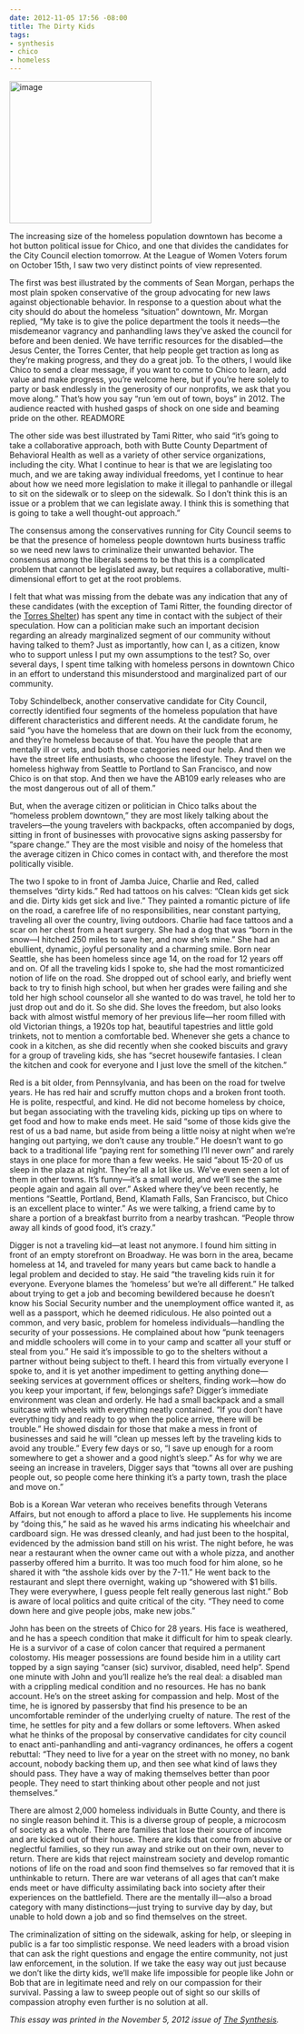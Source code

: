 ```yaml
---
date: 2012-11-05 17:56 -08:00
title: The Dirty Kids
tags:
- synthesis
- chico
- homeless
---
```

<img class="right" alt="image" height="250" src="https://mattolson-blog.s3.amazonaws.com/homeless.jpg" width="250"/>

The increasing size of the homeless population downtown has become a hot button political issue for Chico, and one that divides the candidates for the City Council election tomorrow. At the League of Women 
Voters forum on October 15th, I saw two very distinct points of view represented.

The first was best illustrated by the comments of Sean Morgan, perhaps the most plain spoken conservative of the group advocating for new laws against objectionable behavior. In response to a question 
about what the city should do about the homeless &ldquo;situation&rdquo; downtown, Mr. Morgan replied, &ldquo;My take is to give the police department the tools it needs&mdash;the misdemeanor vagrancy 
and panhandling laws they&rsquo;ve asked the council for before and been denied. We have terrific resources for the disabled&mdash;the Jesus Center, the Torres Center, that help people get traction as long 
as they&rsquo;re making progress, and they do a great job. To the others, I would like Chico to send a clear message, if you want to come to Chico to learn, add value and make progress, you&rsquo;re welcome 
here, but if you&rsquo;re here solely to party or bask endlessly in the generosity of our nonprofits, we ask that you move along.&rdquo; That&rsquo;s how you say &ldquo;run &lsquo;em out of town, boys&rdquo; 
in 2012. The audience reacted with hushed gasps of shock on one side and beaming pride on the other.
READMORE

The other side was best illustrated by Tami Ritter, who said &ldquo;it&rsquo;s going to take a collaborative approach, both with Butte County Department of Behavioral Health as well as a variety of other 
service organizations, including the city. What I continue to hear is that we are legislating too much, and we are taking away individual freedoms, yet I continue to hear about how we need more legislation 
to make it illegal to panhandle or illegal to sit on the sidewalk or to sleep on the sidewalk. So I don&rsquo;t think this is an issue or a problem that we can legislate away. I think this is something that 
is going to take a well thought-out approach.&rdquo;

The consensus among the conservatives running for City Council seems to be that the presence of homeless people downtown hurts business traffic so we need new laws to criminalize their unwanted behavior. 
The consensus among the liberals seems to be that this is a complicated problem that cannot be legislated away, but requires a collaborative, multi-dimensional effort to get at the root problems.

I felt that what was missing from the debate was any indication that any of these candidates (with the exception of Tami Ritter, the founding director of the [Torres Shelter](http://www.chicoshelter.org/)) has spent any time in contact 
with the subject of their speculation. How can a politician make such an important decision regarding an already marginalized segment of our community without having talked to them? Just as importantly, 
how can I, as a citizen, know who to support unless I put my own assumptions to the test? So, over several days, I spent time talking with homeless persons in downtown Chico in an effort to understand this 
misunderstood and marginalized part of our community.

Toby Schindelbeck, another conservative candidate for City Council, correctly identified four segments of the homeless population that have different characteristics and different needs. At the candidate forum, 
he said &ldquo;you have the homeless that are down on their luck from the economy, and they&rsquo;re homeless because of that. You have the people that are mentally ill or vets, and both those categories need 
our help. And then we have the street life enthusiasts, who choose the lifestyle. They travel on the homeless highway from Seattle to Portland to San Francisco, and now Chico is on that stop. And then we have 
the AB109 early releases who are the most dangerous out of all of them.&rdquo;

But, when the average citizen or politician in Chico talks about the &ldquo;homeless problem downtown,&rdquo; they are most likely talking about the travelers&mdash;the young travelers with backpacks, often 
accompanied by dogs, sitting in front of businesses with provocative signs asking passersby for &ldquo;spare change.&rdquo; They are the most visible and noisy of the homeless that the average citizen in Chico 
comes in contact with, and therefore the most politically visible.

The two I spoke to in front of Jamba Juice, Charlie and Red, called themselves &ldquo;dirty kids.&rdquo; Red had tattoos on his calves: &ldquo;Clean kids get sick and die. Dirty kids get sick and live.&rdquo; 
They painted a romantic picture of life on the road, a carefree life of no responsibilities, near constant partying, traveling all over the country, living outdoors. Charlie had face tattoos and a scar on her 
chest from a heart surgery. She had a dog that was &ldquo;born in the snow&mdash;I hitched 250 miles to save her, and now she&rsquo;s mine.&rdquo; She had an ebullient, dynamic, joyful personality and a charming 
smile. Born near Seattle, she has been homeless since age 14, on the road for 12 years off and on. Of all the traveling kids I spoke to, she had the most romanticized notion of life on the road. She dropped out 
of school early, and briefly went back to try to finish high school, but when her grades were failing and she told her high school counselor all she wanted to do was travel, he told her to just drop out and do it. 
So she did. She loves the freedom, but also looks back with almost wistful memory of her previous life&mdash;her room filled with old Victorian things, a 1920s top hat, beautiful tapestries and little gold trinkets, 
not to mention a comfortable bed. Whenever she gets a chance to cook in a kitchen, as she did recently when she cooked biscuits and gravy for a group of traveling kids, she has &ldquo;secret housewife fantasies. 
I clean the kitchen and cook for everyone and I just love the smell of the kitchen.&rdquo;

Red is a bit older, from Pennsylvania, and has been on the road for twelve years. He has red hair and scruffy mutton chops and a broken front tooth. He is polite, respectful, and kind. He did not become homeless 
by choice, but began associating with the traveling kids, picking up tips on where to get food and how to make ends meet. He said &ldquo;some of those kids give the rest of us a bad name, but aside from being a 
little noisy at night when we&rsquo;re hanging out partying, we don&rsquo;t cause any trouble.&rdquo; He doesn&rsquo;t want to go back to a traditional life &ldquo;paying rent for something I&rsquo;ll never own&rdquo; 
and rarely stays in one place for more than a few weeks. He said &ldquo;about 15-20 of us sleep in the plaza at night. They&rsquo;re all a lot like us. We&rsquo;ve even seen a lot of them in other towns. It&rsquo;s 
funny&mdash;it&rsquo;s a small world, and we&rsquo;ll see the same people again and again all over.&rdquo; Asked where they&rsquo;ve been recently, he mentions &ldquo;Seattle, Portland, Bend, Klamath Falls, San Francisco, 
but Chico is an excellent place to winter.&rdquo; As we were talking, a friend came by to share a portion of a breakfast burrito from a nearby trashcan. &ldquo;People throw away all kinds of good food, 
it&rsquo;s crazy.&rdquo;

Digger is not a traveling kid&mdash;at least not anymore. I found him sitting in front of an empty storefront on Broadway. He was born in the area, became homeless at 14, and traveled for many years but came back 
to handle a legal problem and decided to stay. He said &ldquo;the traveling kids ruin it for everyone. Everyone blames the &lsquo;homeless&rsquo; but we&rsquo;re all different.&rdquo; He talked about trying to get 
a job and becoming bewildered because he doesn&rsquo;t know his Social Security number and the unemployment office wanted it, as well as a passport, which he deemed ridiculous. He also pointed out a common, and 
very basic, problem for homeless individuals&mdash;handling the security of your possessions. He complained about how &ldquo;punk teenagers and middle schoolers will come in to your camp and scatter all your stuff 
or steal from you.&rdquo; He said it&rsquo;s impossible to go to the shelters without a partner without being subject to theft. I heard this from virtually everyone I spoke to, and it is yet another impediment to 
getting anything done&mdash;seeking services at government offices or shelters, finding work&mdash;how do you keep your important, if few, belongings safe? Digger&rsquo;s immediate environment was clean and orderly. 
He had a small backpack and a small suitcase with wheels with everything neatly contained. &ldquo;If you don&rsquo;t have everything tidy and ready to go when the police arrive, there will be trouble.&rdquo; He 
showed disdain for those that make a mess in front of businesses and said he will &ldquo;clean up messes left by the traveling kids to avoid any trouble.&rdquo; Every few days or so, &ldquo;I save up enough for a 
room somewhere to get a shower and a good night&rsquo;s sleep.&rdquo; As for why we are seeing an increase in travelers, Digger says that &ldquo;towns all over are pushing people out, so people come here thinking 
it&rsquo;s a party town, trash the place and move on.&rdquo;

Bob is a Korean War veteran who receives benefits through Veterans Affairs, but not enough to afford a place to live. He supplements his income by &ldquo;doing this,&rdquo; he said as he waved his arms indicating 
his wheelchair and cardboard sign. He was dressed cleanly, and had just been to the hospital, evidenced by the admission band still on his wrist. The night before, he was near a restaurant when the owner came out 
with a whole pizza, and another passerby offered him a burrito. It was too much food for him alone, so he shared it with &ldquo;the asshole kids over by the 7-11.&rdquo; He went back to the restaurant and slept 
there overnight, waking up &ldquo;showered with $1 bills. They were everywhere, I guess people felt really generous last night.&rdquo; Bob is aware of local politics and quite critical of the city. &ldquo;They need 
to come down here and give people jobs, make new jobs.&rdquo;

John has been on the streets of Chico for 28 years. His face is weathered, and he has a speech condition that make it difficult for him to speak clearly. He is a survivor of a case of colon cancer that required a 
permanent colostomy. His meager possessions are found beside him in a utility cart topped by a sign saying &ldquo;canser (sic) survivor, disabled, need help&rdquo;. Spend one minute with John and you&rsquo;ll 
realize he&rsquo;s the real deal: a disabled man with a crippling medical condition and no resources. He has no bank account. He&rsquo;s on the street asking for compassion and help. Most of the time, he is 
ignored by passersby that find his presence to be an uncomfortable reminder of the underlying cruelty of nature. The rest of the time, he settles for pity and a few dollars or some leftovers. When asked what 
he thinks of the proposal by conservative candidates for city council to enact anti-panhandling and anti-vagrancy ordinances, he offers a cogent rebuttal: &ldquo;They need to live for a year on the street with 
no money, no bank account, nobody backing them up, and then see what kind of laws they should pass. They have a way of making themselves better than poor people. They need to start thinking about other people 
and not just themselves.&rdquo;

There are almost 2,000 homeless individuals in Butte County, and there is no single reason behind it. This is a diverse group of people, a microcosm of society as a whole. There are families that lose their 
source of income and are kicked out of their house. There are kids that come from abusive or neglectful families, so they run away and strike out on their own, never to return. There are kids that reject 
mainstream society and develop romantic notions of life on the road and soon find themselves so far removed that it is unthinkable to return. There are war veterans of all ages that can&rsquo;t make ends 
meet or have difficulty assimilating back into society after their experiences on the battlefield. There are the mentally ill&mdash;also a broad category with many distinctions&mdash;just trying to survive 
day by day, but unable to hold down a job and so find themselves on the street.

The criminalization of sitting on the sidewalk, asking for help, or sleeping in public is a far too simplistic response. We need leaders with a broad vision that can ask the right questions and engage the entire 
community, not just law enforcement, in the solution. If we take the easy way out just because we don&rsquo;t like the dirty kids, we&rsquo;ll make life impossible for people like John or Bob that are in legitimate 
need and rely on our compassion for their survival. Passing a law to sweep people out of sight so our skills of compassion atrophy even further is no solution at all.

_This essay was printed in the November 5, 2012 issue of [The Synthesis](http://synthesisweekly.com/love-em-or-make-em-leave/)._
